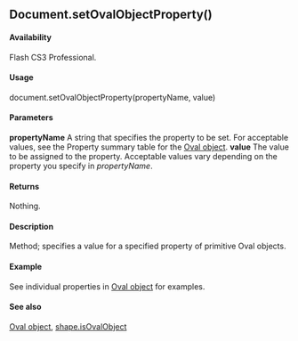 ## Document.setOvalObjectProperty()

#### Availability

Flash CS3 Professional.

#### Usage

document.setOvalObjectProperty(propertyName, value)

#### Parameters

**propertyName** A string that specifies the property to be set. For acceptable values, see the Property summary table for the [Oval object](../Oval_object/OvalObject_summary.md).
**value** The value to be assigned to the property. Acceptable values vary depending on the property you specify in
*propertyName*.

#### Returns

Nothing.

#### Description

Method; specifies a value for a specified property of primitive Oval objects.

#### Example

See individual properties in [Oval object](../Oval_object/OvalObject_summary.md) for examples.

#### See also

[Oval object](../Oval_object/OvalObject_summary.md), [shape.isOvalObject](../Shape_object/shape9.md)
